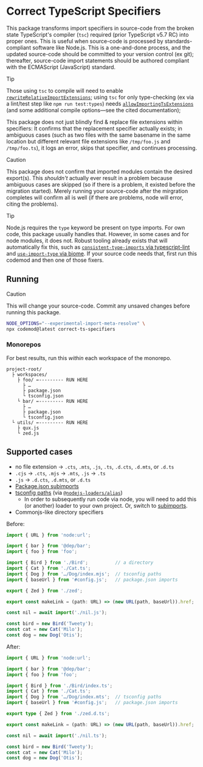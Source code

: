 # Correct TypeScript Specifiers

This package transforms import specifiers in source-code from the broken state TypeScript's compiler (`tsc`) required (prior TypeScript v5.7 RC) into proper ones. This is useful when source-code is processed by standards-compliant software like Node.js. This is a one-and-done process, and the updated source-code should be committed to your version control (ex git); thereafter, source-code import statements should be authored compliant with the ECMAScript (JavaScript) standard.

> [!TIP]
> Those using `tsc` to compile will need to enable [`rewriteRelativeImportExtensions`](https://www.typescriptlang.org/tsconfig/#rewriteRelativeImportExtensions); using `tsc` for only type-checking (ex via a lint/test step like `npm run test:types`) needs [`allowImportingTsExtensions`](https://www.typescriptlang.org/tsconfig/#allowImportingTsExtensions) (and some additional compile options—see the cited documentation);

This package does not just blindly find & replace file extensions within specifiers: It confirms that the replacement specifier actually exists; in ambiguous cases (such as two files with the same basename in the same location but different relevant file extensions like `/tmp/foo.js` and `/tmp/foo.ts`), it logs an error, skips that specifier, and continues processing.

> [!CAUTION]
> This package does not confirm that imported modules contain the desired export(s). This _shouldn't_ actually ever result in a problem because ambiguous cases are skipped (so if there is a problem, it existed before the migration started). Merely running your source-code after the mirgration completes will confirm all is well (if there are problems, node will error, citing the problems).

> [!TIP]
> Node.js requires the `type` keyword be present on type imports. For own code, this package usually handles that. However, in some cases and for node modules, it does not. Robust tooling already exists that will automatically fix this, such as [`consistent-type-imports` via typescript-lint](https://typescript-eslint.io/rules/consistent-type-imports) and [`use-import-type` via biome](https://biomejs.dev/linter/rules/use-import-type/). If your source code needs that, first run this codemod and then one of those fixers.

## Running

> [!CAUTION]
> This will change your source-code. Commit any unsaved changes before running this package.

```sh
NODE_OPTIONS="--experimental-import-meta-resolve" \
npx codemod@latest correct-ts-specifiers
```

### Monorepos

For best results, run this _within_ each workspace of the monorepo.

```text
project-root/
  ├ workspaces/
    ├ foo/ ←--------- RUN HERE
      ├ …
      ├ package.json
      └ tsconfig.json
    └ bar/ ←--------- RUN HERE
      ├ …
      ├ package.json
      └ tsconfig.json
  └ utils/ ←--------- RUN HERE
    ├ qux.js
    └ zed.js
```

## Supported cases

* no file extension → `.cts`, `.mts`, `.js`, `.ts`, `.d.cts`, `.d.mts`, or `.d.ts`
* `.cjs` → `.cts`, `.mjs` → `.mts`, `.js` → `.ts`
* `.js` → `.d.cts`, `.d.mts`, or `.d.ts`
* [Package.json subimports](https://nodejs.org/api/packages.html#subpath-imports)
* [tsconfig paths](https://www.typescriptlang.org/tsconfig/#paths) (via [`@nodejs-loaders/alias`](https://github.com/JakobJingleheimer/nodejs-loaders/blob/main/packages/alias?tab=readme-ov-file))
  * In order to subsequently run code via node, you will need to add this (or another) loader to your own project. Or, switch to [subimports](https://nodejs.org/api/packages.html#subpath-imports).
* Commonjs-like directory specifiers

Before:

```ts
import { URL } from 'node:url';

import { bar } from '@dep/bar';
import { foo } from 'foo';

import { Bird } from './Bird';          // a directory
import { Cat } from './Cat.ts';
import { Dog } from '…/Dog/index.mjs';  // tsconfig paths
import { baseUrl } from '#config.js';   // package.json imports

export { Zed } from './zed';

export const makeLink = (path: URL) => (new URL(path, baseUrl)).href;

const nil = await import('./nil.js');

const bird = new Bird('Tweety');
const cat = new Cat('Milo');
const dog = new Dog('Otis');
```

After:

```ts
import { URL } from 'node:url';

import { bar } from '@dep/bar';
import { foo } from 'foo';

import { Bird } from './Bird/index.ts';
import { Cat } from './Cat.ts';
import { Dog } from '…/Dog/index.mts';  // tsconfig paths
import { baseUrl } from '#config.js';   // package.json imports

export type { Zed } from './zed.d.ts';

export const makeLink = (path: URL) => (new URL(path, baseUrl)).href;

const nil = await import('./nil.ts');

const bird = new Bird('Tweety');
const cat = new Cat('Milo');
const dog = new Dog('Otis');
```
